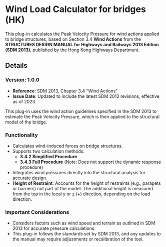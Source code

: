 # Wind Load Calculator for bridges (HK)

This plug-in calculates the Peak Velocity Pressure for wind actions applied to bridge structures, based on Section 3.4 **Wind Actions** from the **STRUCTURES DESIGN MANUAL for Highways and Railways 2013 Edition (SDM 2013)**, published by the Hong Kong Highways Department.

## Details

### Version: 1.0.0

- **Reference**: SDM 2013, Chapter 3.4 "Wind Actions"
- **Issue Date**: Updated to include the latest SDM 2013 revisions, effective as of 2023.

This plug-in uses the wind action guidelines specified in the SDM 2013 to estimate the Peak Velocity Pressure, which is then applied to the structural model of the bridge.

### Functionality

- Calculates wind-induced forces on bridge structures.
- Supports two calculation methods:
  - **3.4.2 Simplified Procedure**
  - **3.4.3 Full Procedure** (Note: Does not support the dynamic response procedure)
- Integrates wind pressures directly into the structural analysis for accurate design.
- **Height of Restraint**: Accounts for the height of restraints (e.g., parapets or barriers) not part of the model. The additional height is measured from the top in the local y or z (+) direction, depending on the load direction.

### Important Considerations

- Considers factors such as wind speed and terrain as outlined in SDM 2013 for accurate pressure calculations.
- This plug-in follows the standards set by SDM 2013, and any updates to the manual may require adjustments or recalibration of the tool.
